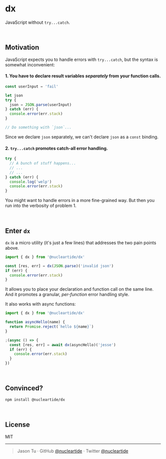 # dx

JavaScript without `try...catch`.

<br>

## Motivation

JavaScript expects you to handle errors with `try...catch`, but the syntax is somewhat inconvenient:

#### 1. You have to declare result variables _separately_ from your function calls.

```js
const userInput = 'fail'

let json
try {
  json = JSON.parse(userInput)
} catch (err) {
  console.error(err.stack)
}

// Do something with `json`...
```

Since we declare `json` separately, we can't declare `json` as a `const` binding.

#### 2. `try...catch` promotes catch-all error handling.

```js
try {
  // A bunch of stuff happens...
  // ...
  // ...
} catch (err) {
  console.log('welp')
  console.error(err.stack)
}
```

You might want to handle errors in a more fine-grained way. But then you run into the verbosity of problem 1.

<br>

## Enter `dx`

`dx` is a micro utility (it's just a few lines) that addresses the two pain points above.

```js
import { dx } from '@nucleartide/dx'

const [res, err] = dx(JSON.parse)('invalid json')
if (err) {
  console.error(err.stack)
}
```

It allows you to place your declaration and function call on the same line. And it promotes a granular, _per-function_ error handling style.

It also works with async functions:

```js
import { dx } from '@nucleartide/dx'

function asyncHello(name) {
  return Promise.reject(`hello ${name}`)
}

;(async () => {
  const [res, err] = await dx(asyncHello)('jesse')
  if (err) {
    console.error(err.stack)
  }
})
```

<br>

## Convinced?

```bash
npm install @nucleartide/dx
```

<br>

## License

MIT

---

> Jason Tu · GitHub [@nucleartide](https://github.com/nucleartide) · Twitter [@nucleartide](https://twitter.com/nucleartide)
